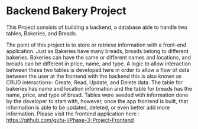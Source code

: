 <h1> Backend Bakery Project </h1

This Project consists of building a backend, a database able to handle two tables, Bakeries, and Breads. 

The point of this project is to store or retrieve information with a front-end application.
Just as Bakeries have many breads, breads belong to different bakeries. Bakeries can have the same or different names and locations, and breads can be different in price, name, and type.
A logic to allow interaction between these two tables is developed here in order to allow a flow of data between the user at the frontend with the backend this is also known as CRUD interactions- Create, Read, Update, and Delete data. 
The table for bakeries has name and location information and the table for breads has the name, price, and type of bread. Tables were seeded with information done by the developer to start with, however, once the app frontend is built, that information is able to be updated, deleted, or even better add more information. Please visit the frontend application here : https://github.com/gufu-j/Phase-3-Project-Frontend




